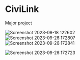 # CiviLink
Major project

![Screenshot 2023-09-18 122602](https://github.com/Ashishmaley/CiviLink/assets/90534593/46dfaa14-bb11-40bd-a3af-7986030b1329)
</br>
![Screenshot 2023-09-26 172807](https://github.com/Ashishmaley/CiviLink/assets/90534593/d0bdd81a-738d-4421-84f4-44a8129732d3)
</br>
![Screenshot 2023-09-26 172841](https://github.com/Ashishmaley/CiviLink/assets/90534593/923acdac-3818-4def-aa58-25142cfcd82f)
</br>

![Screenshot 2023-09-26 172723](https://github.com/Ashishmaley/CiviLink/assets/90534593/dbd71218-6945-484d-b5f2-ce5ed9998b4a)
